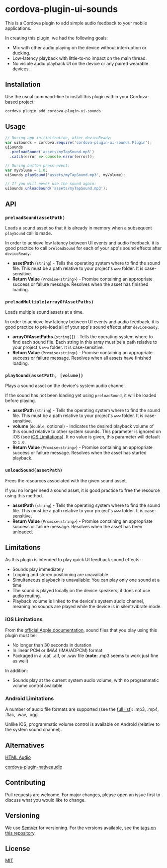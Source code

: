 # cordova-plugin-ui-sounds

This is a Cordova plugin to add simple audio feedback to your mobile applications.

In creating this plugin, we had the following goals:

- Mix with other audio playing on the device without interruption or ducking.
- Low-latency playback with little-to-no impact on the main thread.
- No visible audio playback UI on the device or any paired wearable devices.

## Installation

Use the usual command-line to install this plugin within your Cordova-based project:

```bash
cordova plugin add cordova-plugin-ui-sounds
```

## Usage

```javascript
// During app initialization, after deviceReady:
var uiSounds = cordova.require('cordova-plugin-ui-sounds.Plugin');
uiSounds
  .preloadSound('assets/myTapSound.mp3')
  .catch(error => console.error(error));

// During button press event:
var myVolume = 1.0;
uiSounds.playSound('assets/myTapSound.mp3', myVolume);

// If you will never use the sound again:
uiSounds.unloadSound('assets/myTapSound.mp3');
```

## API

### `preloadSound(assetPath)`

Loads a sound asset so that it is already in memory when a subsequent `playSound` call is made.

In order to achieve low latency between UI events and audio feedback, it is good practice to call `preloadSound` for each of your app's sound effects after `deviceReady`.

- **assetPath** (`string`) - Tells the operating system where to find the sound file. This must be a path relative to your project's `www` folder. It is case-sensitive.
- **Return Value** (`Promise<string>`) - Promise containing an appropriate success or failure message. Resolves when the asset has finished loading.

### `preloadMultiple(arrayOfAssetPaths)`

Loads multiple sound assets at a time.

In order to achieve low latency between UI events and audio feedback, it is good practice to pre-load all of your app's sound effects after `deviceReady`.

- **arrayOfAssetPaths** (`string[]`) - Tells the operating system where to find each sound file. Each string in this array must be a path relative to your project's `www` folder. It is case-sensitive.
- **Return Value** (`Promise<string>`) - Promise containing an appropriate success or failure message. Resolves when all assets have finished loading.

### `playSound(assetPath, [volume])`

Plays a sound asset on the device's system audio channel.

If the sound has not been loading yet using `preloadSound`, it will be loaded before playing.

- **assetPath** (`string`) - Tells the operating system where to find the sound file. This must be a path relative to your project's `www` folder. It is case-sensitive.
- **volume** (`double`, optional) - Indicates the desired playback volume of this sound relative to other system sounds. This parameter is ignored on iOS (see [iOS Limitations](#ios-limitations)). It no value is given, this parameter will default to `1.0`.
- **Return Value** (`Promise<string>`) - Promise containing an appropriate success or failure message. Resolves when the asset has started playback.

### `unloadSound(assetPath)`

Frees the resources associated with the given sound asset.

If you no longer need a sound asset, it is good practice to free the resource using this method.

- **assetPath** (`string`) - Tells the operating system where to find the sound file. This must be a path relative to your project's `www` folder. It is case-sensitive.
- **Return Value** (`Promise<string>`) - Promise containing an appropriate success or failure message. Resolves when the asset has been unloaded.

## Limitations

As this plugin is intended to play quick UI feedback sound effects:

- Sounds play immediately
- Looping and stereo positioning are unavailable
- Simultaneous playback is unavailable: You can play only one sound at a time
- The sound is played locally on the device speakers; it does not use audio routing.
- Playback volume is linked to the device's system audio channel, meaning no sounds are played while the device is in silent/vibrate mode.

### iOS Limitations

From the [official Apple documentation](https://developer.apple.com/documentation/audiotoolbox/1405248-audioservicesplaysystemsound?language=objc), sound files that you play using this plugin must be:

- No longer than 30 seconds in duration
- In linear PCM or IMA4 (IMA/ADPCM) format
- Packaged in a .caf, .aif, or .wav file (**note:** .mp3 seems to work just fine as well)

In addition:

- Sounds play at the current system audio volume, with no programmatic volume control available

### Android Limitations

A number of audio file formats are supported (see the [full list](https://developer.android.com/guide/topics/media/media-formats#audio-formats)): .mp3, .mp4, .flac, .wav, .ogg

Unlike iOS, programmatic volume control is available on Android (relative to the system sound channel).

## Alternatives

[HTML Audio](https://developer.mozilla.org/en-US/docs/Web/API/HTMLAudioElement)

[cordova-plugin-nativeaudio](https://github.com/floatinghotpot/cordova-plugin-nativeaudio)

## Contributing

Pull requests are welcome. For major changes, please open an issue first to discuss what you would like to change.

## Versioning

We use [SemVer](http://semver.org/) for versioning. For the versions available, see the [tags on this repository](https://github.com/talisman-games/cordova-plugin-ui-sounds/tags).

## License

[MIT](https://choosealicense.com/licenses/mit/)
